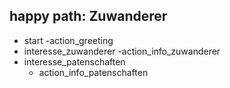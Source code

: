 ## happy path: Zuwanderer
* start 
    -action_greeting
* interesse_zuwanderer
    -action_info_zuwanderer
* interesse_patenschaften
    - action_info_patenschaften
    

